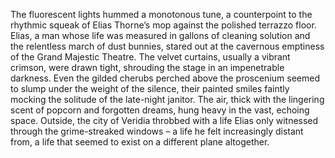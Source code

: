 The fluorescent lights hummed a monotonous tune, a counterpoint to the rhythmic squeak of Elias Thorne’s mop against the polished terrazzo floor.  Elias, a man whose life was measured in gallons of cleaning solution and the relentless march of dust bunnies, stared out at the cavernous emptiness of the Grand Majestic Theatre.  The velvet curtains, usually a vibrant crimson, were drawn tight, shrouding the stage in an impenetrable darkness.  Even the gilded cherubs perched above the proscenium seemed to slump under the weight of the silence, their painted smiles faintly mocking the solitude of the late-night janitor.  The air, thick with the lingering scent of popcorn and forgotten dreams, hung heavy in the vast, echoing space.  Outside, the city of Veridia throbbed with a life Elias only witnessed through the grime-streaked windows – a life he felt increasingly distant from, a life that seemed to exist on a different plane altogether.
